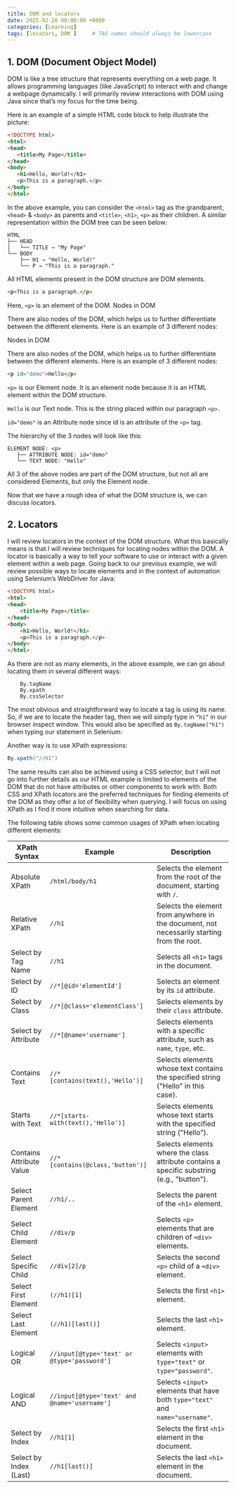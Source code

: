 ```yaml
---
title: DOM and locators
date: 2025-02-28 00:00:00 +0800
categories: [Learning]
tags: [locators, DOM ]     # TAG names should always be lowercase
---
```


## 1. DOM (Document Object Model)

DOM is like a tree structure that represents everything on a web page. It allows programming languages (like JavaScript) to interact with and change a webpage dynamically. I will primarily review interactions with DOM using Java since that’s my focus for the time being. 

Here is an example of a simple HTML code block to help illustrate the picture:

```html
<!DOCTYPE html>
<html>
<head>
   <title>My Page</title>
</head>
<body>
   <h1>Hello, World!</h1>
   <p>This is a paragraph.</p>
</body>
</html>
```

In the above example, you can consider the `<html>` tag as the grandparent, `<head>` & `<body>` as parents and `<title>`, `<h1>`, `<p>` as their children.
A similar representation within the DOM tree can be seen below:

```pgsql
HTML
├── HEAD
│   └── TITLE → "My Page"
└── BODY
    ├── H1 → "Hello, World!"
    └── P → "This is a paragraph."
  ```

All HTML elements present in the DOM structure are DOM elements.

```html
<p>This is a paragraph.</p>
```
Here, `<p>` is an element of the DOM.
Nodes in DOM

There are also nodes of the DOM, which helps us to further differentiate between the different elements. Here is an example of 3 different nodes:

Nodes in DOM

There are also nodes of the DOM, which helps us to further differentiate between the different elements. Here is an example of 3 different nodes:

```html
<p id="demo">Hello</p>
```

`<p>` is our Element node. It is an element node because it is an HTML element within the DOM structure.

`Hello` is our Text node. This is the string placed within our paragraph `<p>`.

`id="demo"` is an Attribute node since id is an attribute of the `<p>` tag.

The hierarchy of the 3 nodes will look like this:

```pgsql
ELEMENT NODE: <p>
   ├── ATTRIBUTE NODE: id="demo"
   └── TEXT NODE: "Hello"
```
All 3 of the above nodes are part of the DOM structure, but not all are considered Elements, but only the Element node.

Now that we have a rough idea of what the DOM structure is, we can discuss locators.

## 2. Locators

I will review locators in the context of the DOM structure. What this basically means is that I will review techniques for locating nodes within the DOM.
A locator is basically a way to tell your software to use or interact with a given element within a web page. Going back to our previous example, we will review possible ways to locate elements and in the context of automation using Selenium’s WebDriver for Java:

```html
<!DOCTYPE html>
<html>
<head>
    <title>My Page</title>
</head>
<body>
    <h1>Hello, World!</h1>
    <p>This is a paragraph.</p>
</body>
</html>
```

As there are not as many elements, in the above example, we can go about locating them in several different ways:

```
    By.tagName
    By.xpath
    By.cssSelector
```

The most obvious and straightforward way to locate a tag is using its name. So, if we are to locate the header tag, then we will simply type in `“h1”` in our browser inspect window. This would also be specified as `By.tagName("h1")` when typing our statement in Selenium:

Another way is to use XPath expressions:

```java
By.xpath("//h1")
```

The same results can also be achieved using a CSS selector, but I will not go into further details as our HTML example is limited to elements of the DOM that do not have attributes or other components to work with.
Both CSS and XPath locators are the preferred techniques for finding elements of the DOM as they offer a lot of flexibility when querying. I will focus on using XPath as I find it more intuitive when searching for data.

The following table shows some common usages of XPath when locating different elements:

| **XPath Syntax**            | **Example**                    | **Description**                                                                 |
|-----------------------------|--------------------------------|---------------------------------------------------------------------------------|
| Absolute XPath              | `/html/body/h1`                | Selects the element from the root of the document, starting with `/`.           |
| Relative XPath              | `//h1`                          | Selects the element from anywhere in the document, not necessarily starting from the root. |
| Select by Tag Name          | `//h1`                          | Selects all `<h1>` tags in the document.                                         |
| Select by ID                | `//*[@id='elementId']`         | Selects an element by its `id` attribute.                                        |
| Select by Class             | `//*[@class='elementClass']`   | Selects elements by their `class` attribute.                                     |
| Select by Attribute         | `//*[@name='username']`        | Selects elements with a specific attribute, such as `name`, `type`, etc.         |
| Contains Text               | `//*[contains(text(),'Hello')]` | Selects elements whose text contains the specified string ("Hello" in this case).|
| Starts with Text            | `//*[starts-with(text(),'Hello')]` | Selects elements whose text starts with the specified string ("Hello").        |
| Contains Attribute Value    | `//*[contains(@class,'button')]` | Selects elements where the class attribute contains a specific substring (e.g., "button"). |
| Select Parent Element       | `//h1/..`                       | Selects the parent of the `<h1>` element.                                        |
| Select Child Element        | `//div/p`                       | Selects `<p>` elements that are children of `<div>` elements.                    |
| Select Specific Child       | `//div[2]/p`                    | Selects the second `<p>` child of a `<div>` element.                            |
| Select First Element        | `(//h1)[1]`                     | Selects the first `<h1>` element.                                                |
| Select Last Element         | `(//h1)[last()]`                | Selects the last `<h1>` element.                                                 |
| Logical OR                  | `//input[@type='text' or @type='password']` | Selects `<input>` elements with `type="text"` or `type="password"`.        |
| Logical AND                 | `//input[@type='text' and @name='username']` | Selects `<input>` elements that have both `type="text"` and `name="username"`.|
| Select by Index             | `//h1[1]`                       | Selects the first `<h1>` element in the document.                               |
| Select by Index (Last)      | `//h1[last()]`                  | Selects the last `<h1>` element in the document.                                |
